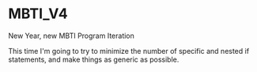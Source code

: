 # MBTI_V4
New Year, new MBTI Program Iteration

This time I'm going to try to minimize the number of specific and nested if statements, and make things as generic as possible.

